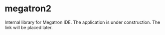 # megatron2

Internal library for Megatron IDE. The application is under construction. The link will be placed later.